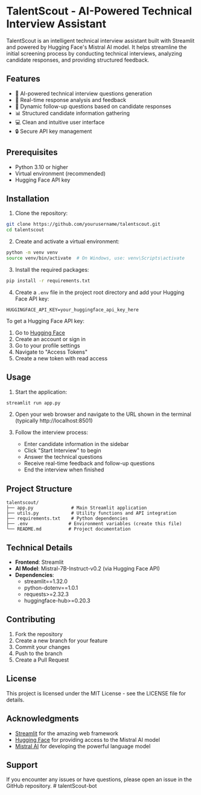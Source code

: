 # TalentScout - AI-Powered Technical Interview Assistant

TalentScout is an intelligent technical interview assistant built with Streamlit and powered by Hugging Face's Mistral AI model. It helps streamline the initial screening process by conducting technical interviews, analyzing candidate responses, and providing structured feedback.

## Features

- 🤖 AI-powered technical interview questions generation
- 📝 Real-time response analysis and feedback
- 🔄 Dynamic follow-up questions based on candidate responses
- 📊 Structured candidate information gathering
- 💻 Clean and intuitive user interface
- 🔒 Secure API key management

## Prerequisites

- Python 3.10 or higher
- Virtual environment (recommended)
- Hugging Face API key

## Installation

1. Clone the repository:
```bash
git clone https://github.com/yourusername/talentscout.git
cd talentscout
```

2. Create and activate a virtual environment:
```bash
python -m venv venv
source venv/bin/activate  # On Windows, use: venv\Scripts\activate
```

3. Install the required packages:
```bash
pip install -r requirements.txt
```

4. Create a `.env` file in the project root directory and add your Hugging Face API key:
```
HUGGINGFACE_API_KEY=your_huggingface_api_key_here
```

To get a Hugging Face API key:
1. Go to [Hugging Face](https://huggingface.co/)
2. Create an account or sign in
3. Go to your profile settings
4. Navigate to "Access Tokens"
5. Create a new token with read access

## Usage

1. Start the application:
```bash
streamlit run app.py
```

2. Open your web browser and navigate to the URL shown in the terminal (typically http://localhost:8501)

3. Follow the interview process:
   - Enter candidate information in the sidebar
   - Click "Start Interview" to begin
   - Answer the technical questions
   - Receive real-time feedback and follow-up questions
   - End the interview when finished

## Project Structure

```
talentscout/
├── app.py              # Main Streamlit application
├── utils.py            # Utility functions and API integration
├── requirements.txt    # Python dependencies
├── .env               # Environment variables (create this file)
└── README.md          # Project documentation
```

## Technical Details

- **Frontend**: Streamlit
- **AI Model**: Mistral-7B-Instruct-v0.2 (via Hugging Face API)
- **Dependencies**:
  - streamlit==1.32.0
  - python-dotenv==1.0.1
  - requests>=2.32.3
  - huggingface-hub>=0.20.3

## Contributing

1. Fork the repository
2. Create a new branch for your feature
3. Commit your changes
4. Push to the branch
5. Create a Pull Request

## License

This project is licensed under the MIT License - see the LICENSE file for details.

## Acknowledgments

- [Streamlit](https://streamlit.io/) for the amazing web framework
- [Hugging Face](https://huggingface.co/) for providing access to the Mistral AI model
- [Mistral AI](https://mistral.ai/) for developing the powerful language model

## Support

If you encounter any issues or have questions, please open an issue in the GitHub repository. # talentScout-bot
